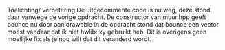 Toelichting/ verbetering
De uitgecommente code is nu weg, deze stond daar vanwege de vorige opdracht.
De constructor van muur.hpp geeft bounce nu door aan drawable
In de opdracht stond dat bounce een vector moest vandaar dat ik niet hwlib::xy gebruikt heb. Dit is overigens geen moeilijke fix als je nog wilt dat dit veranderd wordt.
